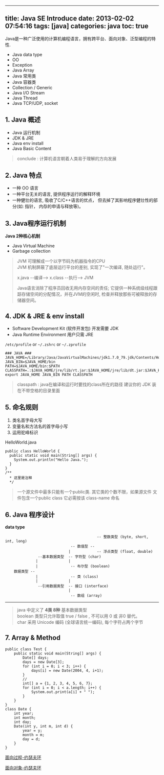 
---
title: Java SE Introduce
date: 2013-02-02 07:54:16
tags: [java]
categories: java
toc: true
---

Java是一种广泛使用的计算机编程语言，拥有跨平台、面向对象、泛型编程的特性.

<!-- more -->

 - Java data type
 - OO
 - Exception
 - Java Array  
 - Java 常用类 
 - Java 容器类
 - Collection / Generic
 - Java I/O Stream
 - Java Thread
 - Java TCP/UDP, socket

## 1. Java 概述

 - Java 运行机制
 - JDK & JRE
 - Java env install
 - Java Basic Content

> conclude : 计算机语言朝着人类易于理解的方向发展  
       
  
## 2. Java 特点  
 
 - 一种 OO 语言  
 - 一种平台无关的语言, 提供程序运行的解释环境  
 - 一种健壮的语言, 吸收了C/C++语言的优点， 但去掉了其影响程序健壮性的部分(如: 指针， 内存的申请与释放等)。  
  
## 3. Java程序运行机制 

**Java 2种核心机制**

 - Java Virtual Machine
 - Garbage collection
 
> JVM 可理解成一个以字节码为机器指令的CPU  
> JVM 机制屏蔽了底层运行平台的差别, 实现了"一次编译, 随处运行"。
>                                            
> x.java --编译--> x.class --执行--> JVM
>
> Java语言消除了程序员回收无用内存空间的责任; 
> 它提供一种系统级线程跟踪存储空间的分配情况，并在JVM的空闲时, 检查并释放那些可被释放的存储器空间。  
 
## 4. JDK & JRE & env install

 - Software Development Kit (软件开发包)  开发需要 JDK  
 - Java Runtime Environment  用户只需 JRE  

``/etc/profile`` or  ``~/.zshrc`` or  ``~/.zprofile``

```      
### JAVA ###
JAVA_HOME=/Library/Java/JavaVirtualMachines/jdk1.7.0_79.jdk/Contents/Home
JAVA_BIN=$JAVA_HOME/bin
PATH=$JAVA_HOME/bin:$PATH
CLASSPATH=.:$JAVA_HOME/jre/lib/rt.jar:$JAVA_HOME/jre/lib/dt.jar:$JAVA_HOME/jre/lib/tools.jar
export JAVA_HOME JAVA_BIN PATH CLASSPATH
```

> classpath : java在编译和运行时要找的class所在的路径
> 建议你的 JDK 装在不带空格的目录里面


## 5. 命名规则

 1. 类名首字母大写  
 2. 变量名和方法名的首字母小写  
 3. 运用驼峰标识   

HelloWorld.java

```
public class HelloWorld {
  public static void main(String[] args) {
    System.out.println("Hello Java.");
  }
}
/**
  * 这里是注释
  */
```

> 一个源文件中最多只能有一个public类. 其它类的个数不限，如果源文件 文件包含一个public class 它必需按该 class-name 命名  

## 6. Java 程序设计

**data type**


```
                                          -- 整数类型 (byte, short, int, long)  
                              -- 数值型 --     
                             |            -- 浮点类型 (float, double)  
               --基本数据类型  -- 字符型 (char)  
              |              |  
              |               -- 布尔型 (boolean)  
    数据类型 --                           
              |               -- 类 (class)  
              |              |  
               --引用数据类型  -- 接口 (interface)  
                             |  
                              -- 数组 (array)
```
***

> java 中定义了 **4类 8种** 基本数据类型  
> boolean 类型只允许取值 true / false , 不可以用 0 或 非0 替代。  
> char 采用 Unicode 编码 (全球语言统一编码), 每个字符占两个字节  

## 7. Array & Method

```
public class Test {  
    public static void main(String[] args) {  
        Date[] days;  
        days = new Date[3];  
        for (int i = 0; i < 3; i++) {  
            days[i] = new Date(2004, 4, i+1);  
        }
        // 
        int[] a = {1, 2, 3, 4, 5, 6, 7};  
        for (int i = 0; i < a.length; i++) {  
            System.out.print(a[i] + " ");  
        }  
    }  
}  
class Date {  
    int year;  
    int month;  
    int day;  
    Date(int y, int m, int d) {  
        year = y;  
        month = m;  
        day = d;  
    }  
}
```

[面向过程-约瑟夫环](http://blog.csdn.net/robbyo/article/details/16942921)

[面向对象-约瑟夫环](http://blog.csdn.net/robbyo/article/details/16967715)
